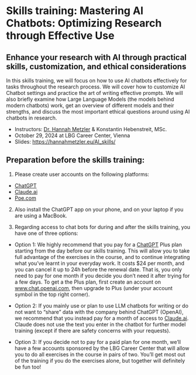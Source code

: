 # Skills training: Mastering AI Chatbots: Optimizing Research through Effective Use

## Enhance your research with AI through practical skills, customization, and ethical considerations

In this skills training, we will focus on how to use AI chatbots effectively for tasks throughout the research process. 
We will cover how to customize AI Chatbot settings and practice the art of writing effective prompts. 
We will also briefly examine how Large Language Models (the models behind modern chatbots) work, get an overview of different models
and their strengths, and discuss the most important ethical questions around using AI chatbots in research.

- Instructors: [Dr. Hannah Metzler](www.hannahmetzler.eu) & Konstantin Hebenstreit, MSc.
- October 29, 2024 at LBG Career Center, Vienna
- Slides: https://hannahmetzler.eu/AI_skills/

## Preparation before the skills training: 

1) Please create user accounts on the following platforms:

- [ChatGPT](http://chat.openai.com)  
- [Claude.ai](http://Claude.ai)  
- [Poe.com](http://Poe.com)

2) Also install the ChatGPT app on your phone, and on your laptop if you are using a MacBook.

3) Regarding access to chat bots for during and after the skills training, you have one of three options: 

- Option 1: We highly recommend that you pay for a [ChatGPT](http://chat.openai.com) Plus plan starting from the day before our skills training. This will allow you to take full advantage of the exercises in the course, and to continue integrating what you’ve learnt in your everyday work. It costs $24 per month, and you can cancel it up to 24h before the renewal date. That is, you only need to pay for one month if you decide you don’t need it after trying for a few days. To get a the Plus plan, first create an account on www.chat.openai.com, then upgrade to Plus (under your account symbol in the top right corner). 

- Option 2: If you mainly use or plan to use LLM chatbots for writing or do not want to “share” data with the company behind ChatGPT (OpenAI), we recommend that you instead pay for a month of access to [Claude.ai](http://Claude.ai). Claude does not use the text you enter in the chatbot for further model training (except if there are safety concerns with your requests). 

- Option 3: If you decide not to pay for a paid plan for one month, we’ll have a few accounts sponsored by the LBG Career Center that will allow you to do all exercises in the course in pairs of two. You’ll get most out of the training if you do the exercises alone, but together will definitely be fun too\! 
